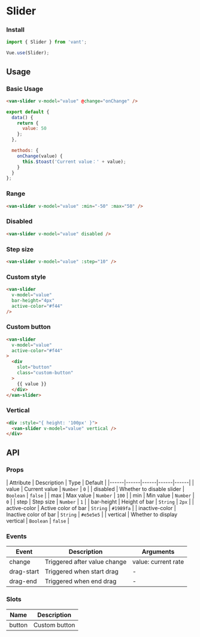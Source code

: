 # Slider

### Install

``` javascript
import { Slider } from 'vant';

Vue.use(Slider);
```

## Usage

### Basic Usage

```html
<van-slider v-model="value" @change="onChange" />
```

```js
export default {
  data() {
    return {
      value: 50
    };
  },

  methods: {
    onChange(value) {
      this.$toast('Current value：' + value);
    }
  }
};
```

### Range

```html
<van-slider v-model="value" :min="-50" :max="50" />
```

### Disabled

```html
<van-slider v-model="value" disabled />
```

### Step size

```html
<van-slider v-model="value" :step="10" />
```

### Custom style

```html
<van-slider
  v-model="value"
  bar-height="4px"
  active-color="#f44"
/>
```

### Custom button

```html
<van-slider
  v-model="value"
  active-color="#f44"
>
  <div
    slot="button"
    class="custom-button"
  >
    {{ value }}
  </div>
</van-slider>
```

### Vertical

```html
<div :style="{ height: '100px' }">
  <van-slider v-model="value" vertical />
</div>
```

## API

### Props

| Attribute | Description | Type | Default |
|------|------|------|------|------|
| value | Current value | `Number` | `0` |
| disabled | Whether to disable slider | `Boolean` | `false` |
| max | Max value | `Number` | `100` |
| min | Min value | `Number` | `0` |
| step | Step size | `Number` | `1` |
| bar-height | Height of bar | `String` | `2px` |
| active-color | Active color of bar | `String` | `#1989fa` |
| inactive-color | Inactive color of bar | `String` | `#e5e5e5` |
| vertical | Whether to display vertical | `Boolean` | `false` |

### Events

| Event | Description | Arguments |
|------|------|------|
| change | Triggered after value change | value: current rate |
| drag-start | Triggered when start drag | - |
| drag-end | Triggered when end drag | - |

### Slots

| Name | Description |
|------|------|
| button | Custom button |
